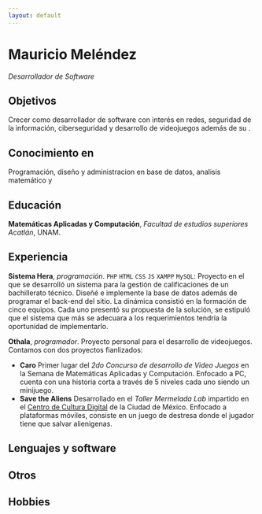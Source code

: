 ```yaml
---
layout: default
---
```

# Mauricio Meléndez
*Desarrollador de Software*

## Objetivos
Crecer como desarrollador de software con interés en redes, seguridad de la información, ciberseguridad y desarrollo de videojuegos además de su .

## Conocimiento en
Programación, diseño y administracion en base de datos, analisis matemático y

## Educación
**Matemáticas Aplicadas y Computación**, *Facultad de estudios superiores Acatlán*, UNAM.

## Experiencia
**Sistema Hera**, *programación*. `PHP` `HTML` `CSS` `JS` `XAMPP` `MySQL`:
Proyecto en el que se desarrolló un sistema para la gestión de calificaciones de un bachillerato técnico.
Diseñé e implemente la base de datos además de programar el back-end del sitio.
La dinámica consistió en la formación de cinco equipos. Cada uno presentó su propuesta de la solución, se estipuló que el sistema que más se adecuara a los requerimientos tendría la oportunidad de implementarlo.


**Othala**, *programador*.
Proyecto personal para el desarrollo de videojuegos. Contamos con dos proyectos fianlizados:
- **Caro**
  Primer lugar del *2do Concurso de desarrollo de Video Juegos* en la Semana de Matemáticas Aplicadas y Computación. Enfocado a PC, cuenta con una historia corta a través de 5 niveles cada uno siendo un minijuego.
- **Save the Aliens**
  Desarrollado en el *Taller Mermelada Lab* impartido en el [Centro de Cultura Digital](https://centroculturadigital.mx/) de la Ciudad de México. Enfocado a plataformas móviles, consiste en un juego de destresa donde el jugador tiene que salvar alienigenas.

## Lenguajes y software


## Otros

## Hobbies
